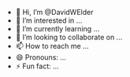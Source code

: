 - 👋 Hi, I’m @DavidWElder
- 👀 I’m interested in ...
- 🌱 I’m currently learning ...
- 💞️ I’m looking to collaborate on ...
- 📫 How to reach me ...
- 😄 Pronouns: ...
- ⚡ Fun fact: ...

<!---
DavidWElder/DavidWElder is a ✨ special ✨ repository because its `README.md` (this file) appears on your GitHub profile.
You can click the Preview link to take a look at your changes.
--->
